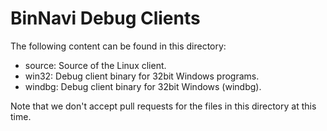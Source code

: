 BinNavi Debug Clients
=====================

The following content can be found in this directory:

- source: Source of the Linux client.
- win32: Debug client binary for 32bit Windows programs.
- windbg: Debug client binary for 32bit Windows (windbg).

Note that we don't accept pull requests for the files in this directory at this
time.
